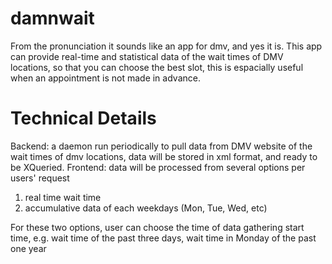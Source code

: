 damnwait
========
From the pronunciation it sounds like an app for dmv, and yes it is. This app can provide real-time and statistical data of the wait times of DMV locations, so that you can choose the best slot, this is espacially useful when an appointment is not made in advance.

Technical Details
=================
Backend: a daemon run periodically to pull data from DMV website of the wait times of dmv locations, data will be stored in xml format, and ready to be XQueried.
Frontend: data will be processed from several options per users' request 
1) real time wait time
2) accumulative data of each weekdays (Mon, Tue, Wed, etc)

For these two options, user can choose the time of data gathering start time, e.g. wait time of the past three days, wait time in Monday of the past one year



